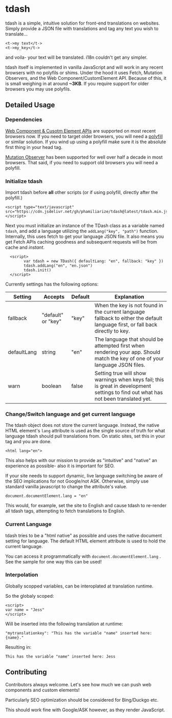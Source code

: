 # tdash
tdash is a simple, intuitive solution for front-end translations on websites. Simply provide a JSON file with translations and tag any text you wish to translate...

```
<t->my text</t->
<t->my_key</t->
```
and voila- your text will be translated. i18n couldn't get any simpler.

tdash itself is implemented in vanilla JavaScript and will work in any recent browsers with no polyfils or shims. Under the hood it uses Fetch, Mutation Observers, and the Web Component/CustomElement API. Because of this, it is small weighing in at around **~3KB**. If you require support for older browsers you may use polyfils.

## Detailed Usage
### Dependencies
[Web Component & Cusotm Element APIs](https://caniuse.com/?search=custom%20element) are supported on most recent browsers now. If you need to target older browsers, you will need a [polyfill](https://github.com/ungap/custom-elements) or similar solution. If you wind up using a polyfill make sure it is the absolute first thing in your head tag.

[Mutation Observer](https://caniuse.com/mutationobserver) has been supported for well over half a decade in most browsers. That said, if you need to support old browsers you will need a polyfill.

### Initialize tdash
Import tdash before **all** other scripts (or if using polyfill, directly after the polyfill.)

```
<script type="text/javascript" src="https://cdn.jsdelivr.net/gh/phamiliarize/tdash@latest/tdash.min.js"></script> 
```

Next you must initialize an instance of the TDash class as a variable named `tdash`, and add a language utilizing the `addLang("key", "path")` function. Internally, this uses fetch to get your language JSON file. It also means you get Fetch APIs caching goodness and subsequent requests will be from cache and *instant*.


```
  <script>
        var tdash = new TDash({ defaultLang: "en", fallback: "key" })
        tdash.addLang("en", "en.json")
        tdash.init()
  </script>
```

  
 Currently settings has the following options:

| Setting  | Accepts            | Default | Explanation                                                                                                                    |
|----------|--------------------|---------|--------------------------------------------------------------------------------------------------------------------------------|
| fallback | "default" or "key" | "key"   | When the key is not found in the current language fallback to either the default language first, or fall back directly to key. |
| defaultLang | string | "en" | The language that should be attempted first when rendering your app. Should match the key of one of your language JSON files. |
| warn | boolean | false | Setting true will show warnings when keys fail; this is great in development settings to find out what has not been translated yet. |

### Change/Switch language and get current language
The tdash object does not store the current language. Instead, the native HTML element's `lang` attribute is used as the single source of truth for what language tdash should pull translations from. On static sites, set this in your tag and you are done.

```
<html lang="en">
```

This also helps with our mission to provide as "intuitive" and "native" an experience as possible- also it is important for  SEO.

If your site needs to support dynamic, live language switching be aware of the SEO implications for not Google/not ASK. Otherwise, simply use standard vanilla javascript to change the attribute's value.

```
document.documentElement.lang = "en"
```

This would, for example, set the site to English and cause tdash to re-render all tdash tags, attempting to fetch translations to English.

### Current Language
tdash tries to be a "html native" as possible and uses the native document setting for language. The default HTML element attribute is used to hold the current language.

You can access it programmatically with `document.documentElement.lang` . See the sample for one way this can be used!

### Interpolation
Globally scopped variables, can be interoplated at translation runtime.

So the globaly scoped:

```
<script>
var name = "Jess"
</script>
```

Will be inserted into the following translation at runtime:

```
"mytranslationkey": "This has the variable "name" inserted here: {name}."
```

Resulting in:

```
This has the variable "name" inserted here: Jess
```

## Contributing
Contributors always welcome. Let's see how much we can push web components and custom elements!

Particularly SEO optimization should be considered for Bing/Duckgo etc.

This should work fine with Google/ASK however, as they render JavaScript.